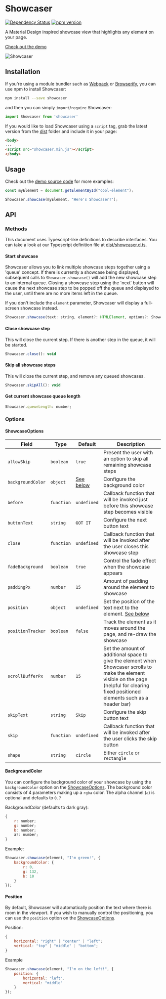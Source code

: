 # Showcaser

[![Dependency Status](https://david-dm.org/latitudegeo/showcaser.svg)](https://david-dm.org/latitudegeo/showcaser) [![npm version](https://badge.fury.io/js/showcaser.svg)](https://badge.fury.io/js/showcaser)

A Material Design inspired showcase view that highlights any element on your page.

[Check out the demo](https://latitudegeo.github.io/showcaser/)

![Showcaser](https://cloud.githubusercontent.com/assets/6355370/21340975/c8db80fc-c63e-11e6-9038-382dacddceba.PNG)

## Installation

If you're using a module bundler such as [Webpack](https://webpack.github.io/) or [Browserify](http://browserify.org/), you can use npm to install Showcaser:
```bash
npm install --save showcaser
```
and then you can simply `import`/`require` Showcaser:
```javascript
import Showcaser from 'showcaser'
```

If you would like to load Showcaser using a `script` tag, grab the latest version from the [dist](dist) folder and include it in your page:
```html
<body>
...
<script src="showcaser.min.js"></script>
</body>
```

## Usage

Check out the [demo source code](docs/scripts.js) for more examples:
```javascript
const myElement = document.getElementById("cool-element");

Showcaser.showcase(myElement, "Here's Showcaser!");
```

## API

### Methods

This document uses Typescript-like definitions to describe interfaces. You can take a look at our Typescript definition file at [dist/showcaser.d.ts](dist/showcaser.d.ts).

#### Start showcase
Showcaser allows you to link multiple showcase steps together using a 'queue' concept. If there is currently a showcase being displayed, subsequent calls to `Showcaser.showcase()` will add the new showcase step to an internal queue. Closing a showcase step using the 'next' button will cause the next showcase step to be popped off the queue and displayed to the user, until there are no more items left in the queue.

If you don't include the `element` parameter, Showcaser will display a full-screen showcase instead.
```js
Showcaser.showcase(text: string, element?: HTMLElement, options?: ShowcaseOptions): void
```

#### Close showcase step
This will close the current step. If there is another step in the queue, it will be started.
```js
Showcaser.close(): void
```

#### Skip all showcase steps
This will close the current step, and remove any queued showcases.
```js
Showcaser.skipAll(): void
```

#### Get current showcase queue length
```js
Showcaser.queueLength: number;
```

### Options

#### ShowcaseOptions
| Field             | Type       | Default     | Description                                |
| ----------------- | ---------- | ----------- | ------------------------------------------ |
| `allowSkip`       | `boolean`  | `true`      | Present the user with an option to skip all remaining showcase steps
| `backgroundColor` | `object`   | [See below](#backgroundcolor) | Configure the background color |
| `before`          | `function` | `undefined` | Callback function that will be invoked just before this showcase step becomes visible |
| `buttonText`      | `string`   | `GOT IT`    | Configure the next button text             |
| `close`           | `function` | `undefined` | Callback function that will be invoked after the user closes this showcase step |
| `fadeBackground`  | `boolean`  | `true`      | Control the fade effect when the showcase appears |
| `paddingPx`       | `number`   | `15`        | Amount of padding around the element to showcase |
| `position`        | `object`   | `undefined` | Set the position of the text next to the element. [See below](#position) |
| `positionTracker` | `boolean`  | `false`     | Track the element as it moves around the page, and re-draw the showcase |
| `scrollBufferPx`  | `number`   | `15`        | Set the amount of additional space to give the element when Showcaser scrolls to make the element visible on the page (helpful for clearing fixed positioned elements such as a header bar) |
| `skipText`        | `string`   | `Skip`      | Configure the skip button text             |
| `skip`            | `function` | `undefined` | Callback function that will be invoked after the user clicks the skip button |
| `shape`           | `string`   | `circle`    | Either `circle` or `rectangle`             |

#### BackgroundColor
You can configure the background color of your showcase by using the `backgroundColor` option on the [ShowcaseOptions](#showcaseoptions). The background color consists of 4 parameters making up a `rgba` color. The alpha channel (`a`) is optional and defaults to `0.7`

BackgroundColor (defaults to dark gray):
```js
{
    r: number;
    g: number;
    b: number;
    a?: number;
}
```

Example:
```js
Showcaser.showcase(element, "I'm green!", {
    backgroundColor: {
        r: 0,
        g: 132,
        b: 10
    }
});
```

#### Position
By default, Showcaser will automatically position the text where there is room in the viewport. If you wish to manually control the positioning, you can use the `position` option on the [ShowcaseOptions](#showcaseoptions).

Position:
```js
{
    horizontal: "right" | "center" | "left";
    vertical: "top" | "middle" | "bottom";
}
```

Example
```js
Showcaser.showcase(element, "I'm on the left!", {
    position: {
        horizontal: "left",
        vertical: "middle"
    }
});
```
